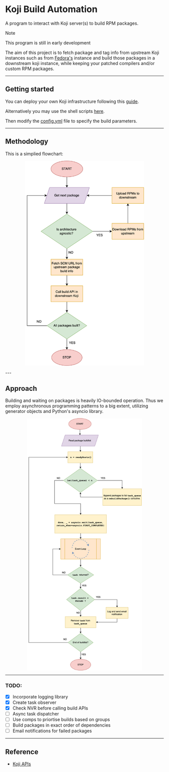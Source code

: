 # Koji Build Automation

A program to interact with Koji server(s) to build RPM packages.

> [!NOTE]
> This program is still in early development

The aim of this project is to fetch package and tag info from upstream Koji instances such as from [Fedora's](https://koji.fedoraproject.org/koji/) instance and build those packages in a downstream koji instance, while keeping your patched compilers and/or custom RPM packages.

---

## Getting started

You can deploy your own Koji infrastructure following this [guide](https://docs.pagure.org/koji/server_howto/).

Alternatively you may use the shell scripts [here](https://github.com/arif-desu/koji-setup).

Then modify the [config.yml](./config.yml) file to specify the build parameters. 

----
## Methodology

This is a simplied flowchart:

<p align="center">
<img src=assets/kojiauto_flow.png  style="height:650px" align="middle" >
</p>
---

## Approach

Building and waiting on packages is heavily IO-bounded operation. Thus we employ asynchronous programming patterns to a big extent, utilizing generator objects and Python's asyncio library.

<p align="center">
<img src=assets/koji_pythonrebuild.png style="height:800px" align="middle">
</p>

---

### TODO:
- [x] Incorporate logging library
- [x] Create task observer
- [x] Check NVR before calling build APIs
- [ ] Async task dispatcher
- [ ] Use comps to priortise builds based on groups
- [ ] Build packages in exact order of dependencies
- [ ] Email notifications for failed packages

---

## Reference

- [Koji APIs](https://koji.fedoraproject.org/koji/api)
